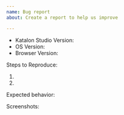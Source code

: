 ```yaml
---
name: Bug report
about: Create a report to help us improve

---
```


<!-- Please search existing issues to avoid creating duplicates. -->

<!-- Use Help > Report Issue to prefill these. -->
- Katalon Studio Version:
- OS Version:
- Browser Version:

Steps to Reproduce:

1.
2.


Expected behavior: 


Screenshots:


